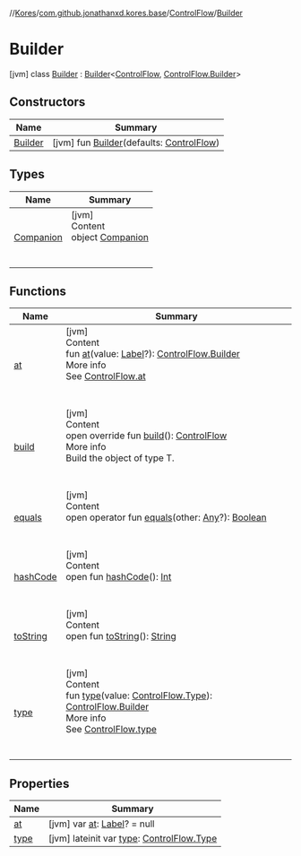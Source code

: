 //[Kores](../../../index.md)/[com.github.jonathanxd.kores.base](../../index.md)/[ControlFlow](../index.md)/[Builder](index.md)



# Builder  
 [jvm] class [Builder](index.md) : [Builder](../../../com.github.jonathanxd.kores.builder/-builder/index.md)<[ControlFlow](../index.md), [ControlFlow.Builder](index.md)>    


## Constructors  
  
|  Name|  Summary| 
|---|---|
| <a name="com.github.jonathanxd.kores.base/ControlFlow.Builder/Builder/#com.github.jonathanxd.kores.base.ControlFlow/PointingToDeclaration/"></a>[Builder](-builder.md)| <a name="com.github.jonathanxd.kores.base/ControlFlow.Builder/Builder/#com.github.jonathanxd.kores.base.ControlFlow/PointingToDeclaration/"></a> [jvm] fun [Builder](-builder.md)(defaults: [ControlFlow](../index.md))   <br>


## Types  
  
|  Name|  Summary| 
|---|---|
| <a name="com.github.jonathanxd.kores.base/ControlFlow.Builder.Companion///PointingToDeclaration/"></a>[Companion](-companion/index.md)| <a name="com.github.jonathanxd.kores.base/ControlFlow.Builder.Companion///PointingToDeclaration/"></a>[jvm]  <br>Content  <br>object [Companion](-companion/index.md)  <br><br><br>


## Functions  
  
|  Name|  Summary| 
|---|---|
| <a name="com.github.jonathanxd.kores.base/ControlFlow.Builder/at/#com.github.jonathanxd.kores.base.Label?/PointingToDeclaration/"></a>[at](at.md)| <a name="com.github.jonathanxd.kores.base/ControlFlow.Builder/at/#com.github.jonathanxd.kores.base.Label?/PointingToDeclaration/"></a>[jvm]  <br>Content  <br>fun [at](at.md)(value: [Label](../../-label/index.md)?): [ControlFlow.Builder](index.md)  <br>More info  <br>See [ControlFlow.at](../at.md)  <br><br><br>
| <a name="com.github.jonathanxd.kores.base/ControlFlow.Builder/build/#/PointingToDeclaration/"></a>[build](build.md)| <a name="com.github.jonathanxd.kores.base/ControlFlow.Builder/build/#/PointingToDeclaration/"></a>[jvm]  <br>Content  <br>open override fun [build](build.md)(): [ControlFlow](../index.md)  <br>More info  <br>Build the object of type T.  <br><br><br>
| <a name="kotlin/Any/equals/#kotlin.Any?/PointingToDeclaration/"></a>[equals](../../../com.github.jonathanxd.kores.util/-simple-resolver/index.md#%5Bkotlin%2FAny%2Fequals%2F%23kotlin.Any%3F%2FPointingToDeclaration%2F%5D%2FFunctions%2F-427383591)| <a name="kotlin/Any/equals/#kotlin.Any?/PointingToDeclaration/"></a>[jvm]  <br>Content  <br>open operator fun [equals](../../../com.github.jonathanxd.kores.util/-simple-resolver/index.md#%5Bkotlin%2FAny%2Fequals%2F%23kotlin.Any%3F%2FPointingToDeclaration%2F%5D%2FFunctions%2F-427383591)(other: [Any](https://kotlinlang.org/api/latest/jvm/stdlib/kotlin/-any/index.html)?): [Boolean](https://kotlinlang.org/api/latest/jvm/stdlib/kotlin/-boolean/index.html)  <br><br><br>
| <a name="kotlin/Any/hashCode/#/PointingToDeclaration/"></a>[hashCode](../../../com.github.jonathanxd.kores.util/-simple-resolver/index.md#%5Bkotlin%2FAny%2FhashCode%2F%23%2FPointingToDeclaration%2F%5D%2FFunctions%2F-427383591)| <a name="kotlin/Any/hashCode/#/PointingToDeclaration/"></a>[jvm]  <br>Content  <br>open fun [hashCode](../../../com.github.jonathanxd.kores.util/-simple-resolver/index.md#%5Bkotlin%2FAny%2FhashCode%2F%23%2FPointingToDeclaration%2F%5D%2FFunctions%2F-427383591)(): [Int](https://kotlinlang.org/api/latest/jvm/stdlib/kotlin/-int/index.html)  <br><br><br>
| <a name="kotlin/Any/toString/#/PointingToDeclaration/"></a>[toString](../../../com.github.jonathanxd.kores.util/-simple-resolver/index.md#%5Bkotlin%2FAny%2FtoString%2F%23%2FPointingToDeclaration%2F%5D%2FFunctions%2F-427383591)| <a name="kotlin/Any/toString/#/PointingToDeclaration/"></a>[jvm]  <br>Content  <br>open fun [toString](../../../com.github.jonathanxd.kores.util/-simple-resolver/index.md#%5Bkotlin%2FAny%2FtoString%2F%23%2FPointingToDeclaration%2F%5D%2FFunctions%2F-427383591)(): [String](https://kotlinlang.org/api/latest/jvm/stdlib/kotlin/-string/index.html)  <br><br><br>
| <a name="com.github.jonathanxd.kores.base/ControlFlow.Builder/type/#com.github.jonathanxd.kores.base.ControlFlow.Type/PointingToDeclaration/"></a>[type](type.md)| <a name="com.github.jonathanxd.kores.base/ControlFlow.Builder/type/#com.github.jonathanxd.kores.base.ControlFlow.Type/PointingToDeclaration/"></a>[jvm]  <br>Content  <br>fun [type](type.md)(value: [ControlFlow.Type](../-type/index.md)): [ControlFlow.Builder](index.md)  <br>More info  <br>See [ControlFlow.type](../type.md)  <br><br><br>


## Properties  
  
|  Name|  Summary| 
|---|---|
| <a name="com.github.jonathanxd.kores.base/ControlFlow.Builder/at/#/PointingToDeclaration/"></a>[at](at.md)| <a name="com.github.jonathanxd.kores.base/ControlFlow.Builder/at/#/PointingToDeclaration/"></a> [jvm] var [at](at.md): [Label](../../-label/index.md)? = null   <br>
| <a name="com.github.jonathanxd.kores.base/ControlFlow.Builder/type/#/PointingToDeclaration/"></a>[type](type.md)| <a name="com.github.jonathanxd.kores.base/ControlFlow.Builder/type/#/PointingToDeclaration/"></a> [jvm] lateinit var [type](type.md): [ControlFlow.Type](../-type/index.md)   <br>

